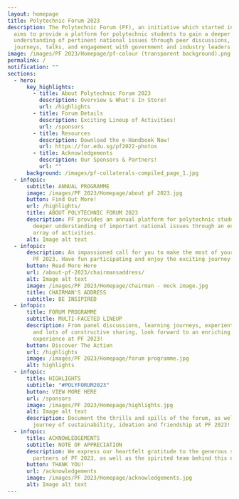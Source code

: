 ```yaml
---
layout: homepage
title: Polytechnic Forum 2023
description: The Polytechnic Forum (PF), an initiative which started in 1996,
  aims to provide a platform for polytechnic students to gain a deeper
  understanding of pertinent national issues through peer discussions, learning
  journeys, talks, and engagement with government and industry leaders.
image: /images/PF 2023/Homepage/pf-colour (transparent background).png
permalink: /
notification: ""
sections:
  - hero:
      key_highlights:
        - title: About Polytechnic Forum 2023
          description: Overview & What's In Store!
          url: /highlights
        - title: Forum Details
          description: Exciting Lineup of Activities!
          url: /sponsors
        - title: Resources
          description: Download the e-Handbook Now!
          url: https://for.edu.sg/pf2022-photos
        - title: Acknowledgements
          description: Our Sponsors & Partners!
          url: ""
      background: /images/pf-collaterals-compiled_page_1.jpg
  - infopic:
      subtitle: ANNUAL PROGRAMME
      image: /images/PF 2023/Homepage/about pf 2023.jpg
      button: Find Out More!
      url: /highlights/
      title: ABOUT POLYTECHNIC FORUM 2023
      description: PF provides an annual platform for polytechnic students to gain a
        deeper understanding of important national issues through an eclectic
        array of activities.
      alt: Image alt text
  - infopic:
      description: An impassioned call for you to make the most of your involvement in
        PF 2023. Have fun participating and enjoy the exciting journey!
      button: Read More Here
      url: /about-pf-2023/chairmansaddress/
      alt: Image alt text
      image: /images/PF 2023/Homepage/chairman - mock image.jpg
      title: CHAIRMAN'S ADDRESS
      subtitle: BE INSIPIRED
  - infopic:
      title: FORUM PROGRAMME
      subtitle: MULTI-FACETED LINEUP
      description: From panel discussions, learning journeys, experiential activities,
        and lots of constructive sharing, look forward to an enriching
        experience at PF 2023!
      button: Discover The Action
      url: /highlights
      image: /images/PF 2023/Homepage/forum programme.jpg
      alt: highlights
  - infopic:
      title: HIGHLIGHTS
      subtitle: "#POLYFORUM2023"
      button: VIEW MORE HERE
      url: /sponsors
      image: /images/PF 2023/Homepage/highlights.jpg
      alt: Image alt text
      description: Document the thrills and spills of the forum, as well as your
        journey of sustainability, ideation and friendship at PF 2023!
  - infopic:
      title: ACKNOWLEDGEMENTS
      subtitle: NOTE OF APPRECIATION
      description: We express our heartfelt gratitude to the generous sponsors and
        partners of PF 2023, as well as the spirited team behind this event.
      button: THANK YOU!
      url: /acknowledgements
      image: /images/PF 2023/Homepage/acknowledgements.jpg
      alt: Image alt text
---
```

